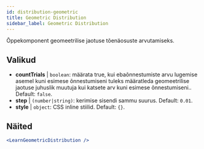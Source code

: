 ```yaml
---
id: distribution-geometric
title: Geometric Distribution
sidebar_label: Geometric Distribution
---
```


Õppekomponent geomeetrilise jaotuse tõenäosuste arvutamiseks.

## Valikud

* __countTrials__ | `boolean`: määrata true, kui ebaõnnestumiste arvu lugemise asemel kuni esimese õnnestumiseni tuleks määratleda geomeetrilise jaotuse juhuslik muutuja kui katsete arv kuni esimese õnnestumiseni.. Default: `false`.
* __step__ | `(number|string)`: kerimise sisendi sammu suurus. Default: `0.01`.
* __style__ | `object`: CSS inline stiilid. Default: `{}`.


## Näited

```jsx live
<LearnGeometricDistribution />
```

